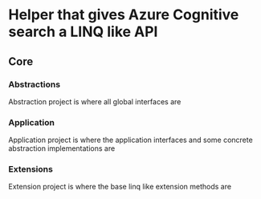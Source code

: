  # Helper that gives Azure Cognitive search a LINQ like API
 
## Core

### Abstractions

Abstraction project is where all global interfaces are

### Application

Application project is where the application interfaces and some concrete abstraction
implementations are

### Extensions

Extension project is where the base linq like extension methods are
